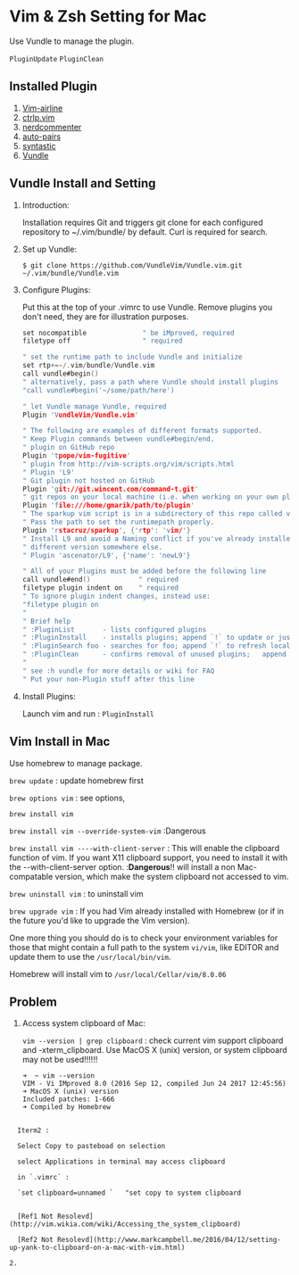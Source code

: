 # Vim & Zsh Setting for Mac

Use Vundle to manage the plugin.

`PluginUpdate` 
`PluginClean`

## Installed Plugin

1. [Vim-airline](https://github.com/vim-airline/vim-airline)
2. [ctrlp.vim](https://github.com/kien/ctrlp.vim)
3. [nerdcommenter](https://github.com/scrooloose/nerdcommenter)
4. [auto-pairs](https://github.com/jiangmiao/auto-pairs)
5. [syntastic](https://github.com/vim-syntastic/syntastic)
6. [Vundle](https://github.com/VundleVim/Vundle.vim)

## Vundle Install and Setting

1. Introduction:

	Installation requires Git and triggers git clone for each configured repository to ~/.vim/bundle/ by default. Curl is required for search.
	
2. Set up Vundle:

	`$ git clone https://github.com/VundleVim/Vundle.vim.git ~/.vim/bundle/Vundle.vim`
	
3. Configure Plugins:

	Put this at the top of your .vimrc to use Vundle. Remove plugins you don't need, they are for illustration purposes.
	
	~~~c
	set nocompatible              " be iMproved, required
	filetype off                  " required

	" set the runtime path to include Vundle and initialize
	set rtp+=~/.vim/bundle/Vundle.vim
	call vundle#begin()
	" alternatively, pass a path where Vundle should install plugins
	"call vundle#begin('~/some/path/here')

	" let Vundle manage Vundle, required 
	Plugin 'VundleVim/Vundle.vim'

	" The following are examples of different formats supported.
	" Keep Plugin commands between vundle#begin/end.
	" plugin on GitHub repo
	Plugin 'tpope/vim-fugitive'
	" plugin from http://vim-scripts.org/vim/scripts.html
	" Plugin 'L9'
	" Git plugin not hosted on GitHub
	Plugin 'git://git.wincent.com/command-t.git'
	" git repos on your local machine (i.e. when working on your own plugin)
	Plugin 'file:///home/gmarik/path/to/plugin'
	" The sparkup vim script is in a subdirectory of this repo called vim.
	" Pass the path to set the runtimepath properly.
	Plugin 'rstacruz/sparkup', {'rtp': 'vim/'}
	" Install L9 and avoid a Naming conflict if you've already installed a
	" different version somewhere else.
	" Plugin 'ascenator/L9', {'name': 'newL9'}

	" All of your Plugins must be added before the following line
	call vundle#end()            " required
	filetype plugin indent on    " required
	" To ignore plugin indent changes, instead use:
	"filetype plugin on
	"
	" Brief help
	" :PluginList       - lists configured plugins
	" :PluginInstall    - installs plugins; append `!` to update or just :PluginUpdate
	" :PluginSearch foo - searches for foo; append `!` to refresh local cache
	" :PluginClean      - confirms removal of unused plugins; 	append `!` to auto-approve removal
	"
	" see :h vundle for more details or wiki for FAQ
	" Put your non-Plugin stuff after this line
	
	~~~
	
4. Install Plugins:

	Launch vim and run : `PluginInstall`
	
## Vim Install in Mac

Use homebrew to manage package.

`brew update` : update homebrew first

`brew options vim` : see options,

`brew install vim`

`brew install vim --override-system-vim` :Dangerous

`brew install vim ----with-client-server` : This will enable the clipboard function of vim.  If you want X11 clipboard support, you need to install it with the --with-client-server option. 
:**Dangerous**!! will install a non Mac-compatable version, which make the system clipboard not accessed to vim.

`brew uninstall vim` : to uninstall vim

`brew upgrade vim` : If you had Vim already installed with Homebrew (or if in the future you'd like to upgrade the Vim version).

One more thing you should do is to check your environment variables for those that might contain a full path to the system `vi/vim`, like EDITOR and update them to use the `/usr/local/bin/vim`.

Homebrew will install vim to `/usr/local/Cellar/vim/8.0.06`

## Problem

1. Access system clipboard of Mac:

	`vim --version | grep clipboard` : check current vim support clipboard and -xterm_clipboard. Use MacOS X (unix) version, or system clipboard may not be used!!!!!!
	
	~~~
	➜  ~ vim --version
	VIM - Vi IMproved 8.0 (2016 Sep 12, compiled Jun 24 2017 12:45:56)
	➜ MacOS X (unix) version
	Included patches: 1-666
	➜ Compiled by Homebrew
  ~~~
	
	Iterm2 : 
	
	Select Copy to pasteboad on selection
	
	select Applications in terminal may access clipboard
	
	in `.vimrc` :
	
	`set clipboard=unnamed `   "set copy to system clipboard
	

	[Ref1 Not Resolevd](http://vim.wikia.com/wiki/Accessing_the_system_clipboard) 

	[Ref2 Not Resolevd](http://www.markcampbell.me/2016/04/12/setting-up-yank-to-clipboard-on-a-mac-with-vim.html)
	
2. 